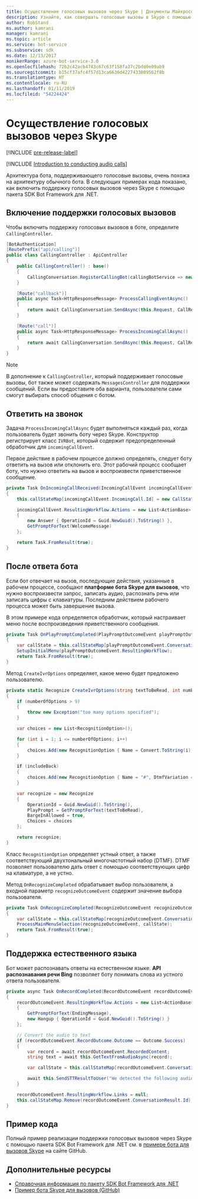 ```yaml
---
title: Осуществление голосовых вызовов через Skype | Документы Майкрософт
description: Узнайте, как совершать голосовые вызовы в Skype с помощью пакета SDK Bot Framework для .NET.
author: RobStand
ms.author: kamrani
manager: kamrani
ms.topic: article
ms.service: bot-service
ms.subservice: sdk
ms.date: 12/13/2017
monikerRange: azure-bot-service-3.0
ms.openlocfilehash: 72b2c42acb4743c67c63f158fa37c2bdd0e09ab9
ms.sourcegitcommit: b15cf37afc4f57d13ca6636d4227433809562f8b
ms.translationtype: HT
ms.contentlocale: ru-RU
ms.lasthandoff: 01/11/2019
ms.locfileid: "54224424"
---
```

# <a name="conduct-audio-calls-with-skype"></a>Осуществление голосовых вызовов через Skype

[!INCLUDE [pre-release-label](../includes/pre-release-label-v3.md)]

[!INCLUDE [Introduction to conducting audio calls](../includes/snippet-audio-call-intro.md)]

Архитектура бота, поддерживающего голосовые вызовы, очень похожа на архитектуру обычного бота. В следующих примерах кода показано, как включить поддержку голосовых вызовов через Skype с помощью пакета SDK Bot Framework для .NET. 

## <a name="enable-support-for-audio-calls"></a>Включение поддержки голосовых вызовов

Чтобы включить поддержку голосовых вызовов в боте, определите `CallingController`.

```cs
[BotAuthentication]
[RoutePrefix("api/calling")]
public class CallingController : ApiController
{
    public CallingController() : base()
    {
        CallingConversation.RegisterCallingBot(callingBotService => new IVRBot(callingBotService));
    }

    [Route("callback")]
    public async Task<HttpResponseMessage> ProcessCallingEventAsync()
    {
        return await CallingConversation.SendAsync(this.Request, CallRequestType.CallingEvent);
    }

    [Route("call")]
    public async Task<HttpResponseMessage> ProcessIncomingCallAsync()
    {
        return await CallingConversation.SendAsync(this.Request, CallRequestType.IncomingCall);
    }
}
```

> [!NOTE]
> В дополнение к `CallingController`, который поддерживает голосовые вызовы, бот также может содержать `MessagesController` для поддержки сообщений. Если вы предоставите оба варианта, пользователи сами смогут выбирать способ общения с ботом. <!-- docs on MessagesController are where? -->

##  <a name="answer-the-call"></a>Ответить на звонок

Задача `ProcessIncomingCallAsync` будет выполняться каждый раз, когда пользователь будет звонить боту через Skype.
Конструктор регистрирует класс `IVRBot`, который содержит предопределенный обработчик для `incomingCallEvent`.

Первое действие в рабочем процессе должно определять, следует боту ответить на вызов или отклонить его. Этот рабочий процесс сообщает боту, что нужно ответить на вызов и воспроизвести приветственное сообщение. 

```cs
private Task OnIncomingCallReceived(IncomingCallEvent incomingCallEvent)
{
    this.callStateMap[incomingCallEvent.IncomingCall.Id] = new CallState(incomingCallEvent.IncomingCall.Participants);

    incomingCallEvent.ResultingWorkflow.Actions = new List<ActionBase>
    {
        new Answer { OperationId = Guid.NewGuid().ToString() },
        GetPromptForText(WelcomeMessage)
    };

    return Task.FromResult(true);
}
```

## <a name="after-the-bot-answers"></a>После ответа бота

Если бот отвечает на вызов, последующие действия, указанные в рабочем процессе, сообщают **платформе бота Skype для вызовов**, что нужно воспроизвести запрос, записать аудио, распознать речь или записать цифры с клавиатуры. Последним действием рабочего процесса может быть завершение вызова. 

В этом примере кода определяется обработчик, который настраивает меню после воспроизведения приветственного сообщения.

```cs
private Task OnPlayPromptCompleted(PlayPromptOutcomeEvent playPromptOutcomeEvent)
{
    var callState = this.callStateMap[playPromptOutcomeEvent.ConversationResult.Id];
    SetupInitialMenu(playPromptOutcomeEvent.ResultingWorkflow);
    return Task.FromResult(true);
}
```

Метод `CreateIvrOptions` определяет, какое меню будет предложено пользователю.

```cs
private static Recognize CreateIvrOptions(string textToBeRead, int numberOfOptions, bool includeBack)
{
    if (numberOfOptions > 9)
    {
        throw new Exception("too many options specified");
    }

    var choices = new List<RecognitionOption>();

    for (int i = 1; i <= numberOfOptions; i++)
    {
        choices.Add(new RecognitionOption { Name = Convert.ToString(i), DtmfVariation = (char)('0' + i) });
    }

    if (includeBack)
    {
        choices.Add(new RecognitionOption { Name = "#", DtmfVariation = '#' });
    }

    var recognize = new Recognize
    {
        OperationId = Guid.NewGuid().ToString(),
        PlayPrompt = GetPromptForText(textToBeRead),
        BargeInAllowed = true,
        Choices = choices
    };

    return recognize;
}
```

Класс `RecognitionOption` определяет устный ответ, а также соответствующий двухтональный многочастотный набор (DTMF). DTMF позволяет пользователю дать ответ с помощью соответствующих цифр на клавиатуре, а не устно.

Метод `OnRecognizeCompleted` обрабатывает выбор пользователя, а входной параметр `recognizeOutcomeEvent` содержит значение выбора пользователя.

```cs
private Task OnRecognizeCompleted(RecognizeOutcomeEvent recognizeOutcomeEvent)
{
    var callState = this.callStateMap[recognizeOutcomeEvent.ConversationResult.Id];
    ProcessMainMenuSelection(recognizeOutcomeEvent, callState);
    return Task.FromResult(true);
}
```

## <a name="support-natural-language"></a>Поддержка естественного языка
Бот может распознавать ответы на естественном языке. **API распознавания речи Bing** позволяет боту понимать слова из устного ответа пользователя.

```cs
private async Task OnRecordCompleted(RecordOutcomeEvent recordOutcomeEvent)
{
    recordOutcomeEvent.ResultingWorkflow.Actions = new List<ActionBase>
    {
        GetPromptForText(EndingMessage),
        new Hangup { OperationId = Guid.NewGuid().ToString() }
    };

    // Convert the audio to text
    if (recordOutcomeEvent.RecordOutcome.Outcome == Outcome.Success)
    {
        var record = await recordOutcomeEvent.RecordedContent;
        string text = await this.GetTextFromAudioAsync(record);

        var callState = this.callStateMap[recordOutcomeEvent.ConversationResult.Id];

        await this.SendSTTResultToUser("We detected the following audio: " + text, callState.Participants);
    }

    recordOutcomeEvent.ResultingWorkflow.Links = null;
    this.callStateMap.Remove(recordOutcomeEvent.ConversationResult.Id);
}
```

## <a name="sample-code"></a>Пример кода

Полный пример реализации поддержки голосовых вызовов через Skype с помощью пакета SDK Bot Framework для .NET см. в <a href="https://github.com/Microsoft/BotBuilder-Samples/tree/master/CSharp/skype-CallingBot" target="_blank">примере бота для вызовов Skype</a> на сайте GitHub.

## <a name="additional-resources"></a>Дополнительные ресурсы

- <a href="/dotnet/api/?view=botbuilder-3.11.0" target="_blank">Справочная информация по пакету SDK Bot Framework для .NET</a>
- <a href="https://github.com/Microsoft/BotBuilder-Samples/tree/master/CSharp/skype-CallingBot" target="_blank">Пример бота Skype для вызовов (GitHub)</a>
